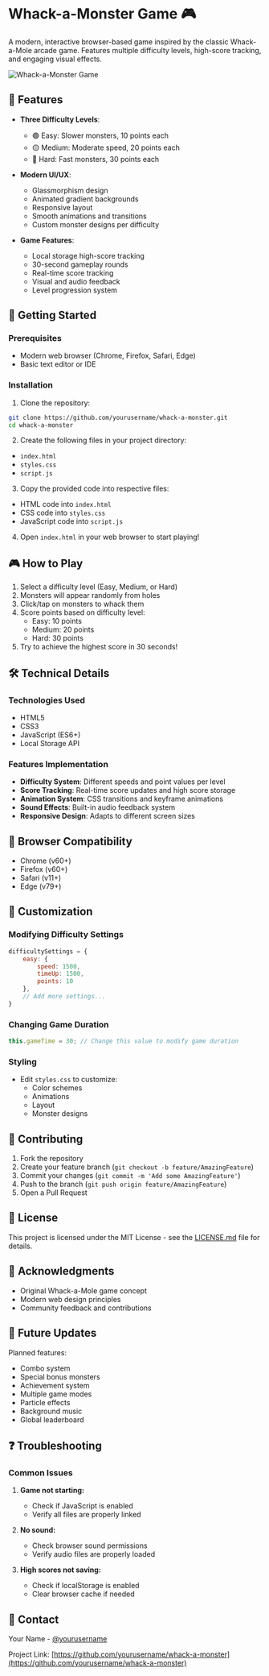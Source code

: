 # Whack-a-Monster Game 🎮

A modern, interactive browser-based game inspired by the classic Whack-a-Mole arcade game. Features multiple difficulty levels, high-score tracking, and engaging visual effects.

![Whack-a-Monster Game](https://raw.githubusercontent.com/yourusername/whack-a-monster/main/preview.png)

## 🌟 Features

- **Three Difficulty Levels**:
  - 🟢 Easy: Slower monsters, 10 points each
  - 🟡 Medium: Moderate speed, 20 points each
  - 🔴 Hard: Fast monsters, 30 points each

- **Modern UI/UX**:
  - Glassmorphism design
  - Animated gradient backgrounds
  - Responsive layout
  - Smooth animations and transitions
  - Custom monster designs per difficulty

- **Game Features**:
  - Local storage high-score tracking
  - 30-second gameplay rounds
  - Real-time score tracking
  - Visual and audio feedback
  - Level progression system

## 🚀 Getting Started

### Prerequisites
- Modern web browser (Chrome, Firefox, Safari, Edge)
- Basic text editor or IDE

### Installation

1. Clone the repository:
```bash
git clone https://github.com/yourusername/whack-a-monster.git
cd whack-a-monster
```

2. Create the following files in your project directory:
- `index.html`
- `styles.css`
- `script.js`

3. Copy the provided code into respective files:
- HTML code into `index.html`
- CSS code into `styles.css`
- JavaScript code into `script.js`

4. Open `index.html` in your web browser to start playing!

## 🎮 How to Play

1. Select a difficulty level (Easy, Medium, or Hard)
2. Monsters will appear randomly from holes
3. Click/tap on monsters to whack them
4. Score points based on difficulty level:
   - Easy: 10 points
   - Medium: 20 points
   - Hard: 30 points
5. Try to achieve the highest score in 30 seconds!

## 🛠️ Technical Details

### Technologies Used
- HTML5
- CSS3
- JavaScript (ES6+)
- Local Storage API

### Features Implementation
- **Difficulty System**: Different speeds and point values per level
- **Score Tracking**: Real-time score updates and high score storage
- **Animation System**: CSS transitions and keyframe animations
- **Sound Effects**: Built-in audio feedback system
- **Responsive Design**: Adapts to different screen sizes

## 📱 Browser Compatibility

- Chrome (v60+)
- Firefox (v60+)
- Safari (v11+)
- Edge (v79+)

## 🔧 Customization

### Modifying Difficulty Settings
```javascript
difficultySettings = {
    easy: {
        speed: 1500,
        timeUp: 1500,
        points: 10
    },
    // Add more settings...
}
```

### Changing Game Duration
```javascript
this.gameTime = 30; // Change this value to modify game duration
```

### Styling
- Edit `styles.css` to customize:
  - Color schemes
  - Animations
  - Layout
  - Monster designs

## 🤝 Contributing

1. Fork the repository
2. Create your feature branch (`git checkout -b feature/AmazingFeature`)
3. Commit your changes (`git commit -m 'Add some AmazingFeature'`)
4. Push to the branch (`git push origin feature/AmazingFeature`)
5. Open a Pull Request

## 📝 License

This project is licensed under the MIT License - see the [LICENSE.md](LICENSE.md) file for details.

## 🙏 Acknowledgments

- Original Whack-a-Mole game concept
- Modern web design principles
- Community feedback and contributions

## 🔄 Future Updates

Planned features:
- Combo system
- Special bonus monsters
- Achievement system
- Multiple game modes
- Particle effects
- Background music
- Global leaderboard

## ❓ Troubleshooting

### Common Issues

1. **Game not starting:**
   - Check if JavaScript is enabled
   - Verify all files are properly linked

2. **No sound:**
   - Check browser sound permissions
   - Verify audio files are properly loaded

3. **High scores not saving:**
   - Check if localStorage is enabled
   - Clear browser cache if needed

## 📧 Contact

Your Name - [@yourusername](https://twitter.com/yourusername)

Project Link: [https://github.com/yourusername/whack-a-monster](https://github.com/yourusername/whack-a-monster)
